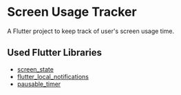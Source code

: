 # Screen Usage Tracker

A Flutter project to keep track of user's screen usage time.

## Used Flutter Libraries
* [screen_state](https://pub.dev/packages/screen_state)
* [flutter_local_notifications](https://pub.dev/packages/flutter_local_notifications)
* [pausable_timer](https://pub.dev/packages/pausable_timer)
